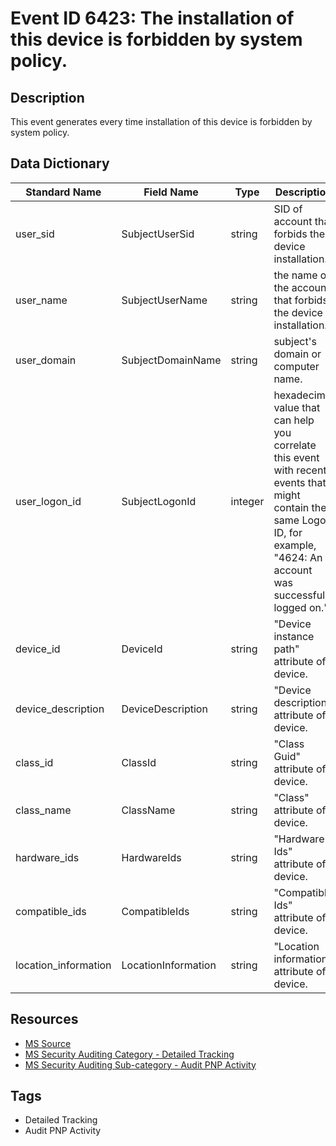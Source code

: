 # Event ID 6423: The installation of this device is forbidden by system policy.

## Description
This event generates every time installation of this device is forbidden by system policy.

## Data Dictionary
|Standard Name|Field Name|Type|Description|Sample Value|
|---|---|---|---|---|
|user_sid|SubjectUserSid|string|SID of account that forbids the device installation.|S-1-5-18|
|user_name|SubjectUserName|string|the name of the account that forbids the device installation.|DESKTOP-NFC0HVN$|
|user_domain|SubjectDomainName|string|subject's domain or computer name.|WORKGROUP|
|user_logon_id|SubjectLogonId|integer|hexadecimal value that can help you correlate this event with recent events that might contain the same Logon ID, for example, "4624: An account was successfully logged on."|0x3e7|
|device_id|DeviceId|string|"Device instance path" attribute of device.|USB\VID_04F3&PID_012D\7&1E3A8971&0&2|
|device_description|DeviceDescription|string|"Device description" attribute of device.|Touchscreen|
|class_id|ClassId|string|"Class Guid" attribute of device.|{00000000-0000-0000-0000-000000000000}|
|class_name|ClassName|string|"Class" attribute of device.|None|
|hardware_ids|HardwareIds|string|"Hardware Ids" attribute of device.|USB\VID_04F3&PID_012D&REV_0013 USB\VID_04F3&PID_012D|
|compatible_ids|CompatibleIds|string|"Compatible Ids" attribute of device.|USB\Class_03&SubClass_00&Prot_00 USB\Class_03&SubClass_00 USB\Class_03|
|location_information|LocationInformation|string|"Location information" attribute of device.|Port#0002.Hub#0004|

## Resources
* [MS Source](https://github.com/MicrosoftDocs/windows-itpro-docs/blob/public/windows/security/threat-protection/auditing/event-6423.md)
* [MS Security Auditing Category - Detailed Tracking](https://docs.microsoft.com/en-us/windows/security/threat-protection/auditing/advanced-security-audit-policy-settings#detailed-tracking)
* [MS Security Auditing Sub-category - Audit PNP Activity](https://github.com/MicrosoftDocs/windows-itpro-docs/tree/master/windows/security/threat-protection/auditing/audit-pnp-activity.md)

## Tags
* Detailed Tracking
* Audit PNP Activity